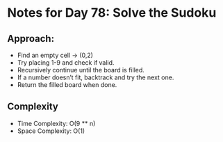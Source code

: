 # Notes for Day 78: Solve the Sudoku

## Approach:

- Find an empty cell → (0,2)
- Try placing 1-9 and check if valid.
- Recursively continue until the board is filled.
- If a number doesn’t fit, backtrack and try the next one.
- Return the filled board when done.

## Complexity

- Time Complexity: O(9 \*\* n)
- Space Complexity: O(1)
